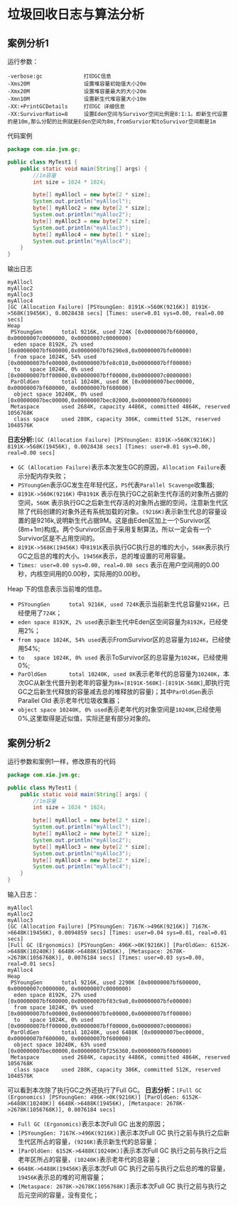 # 垃圾回收日志与算法分析

## 案例分析1

运行参数：

```no
-verbose:gc             打印GC信息
-Xms20M                 设置堆容量初始值大小20m
-Xmx20M                 设置堆容量最大的大小20m
-Xmn10M                 设置新生代堆容量大小10m
-XX:+PrintGCDetails     打印GC 详细信息
-XX:SurvivorRatio=8     设置Eden空间与Survivor空间比例是8:1:1。即新生代设置的是10m,那么分配的比例就是Eden空间为8m,fromSurvior和toSurvivor空间都是1m
```

代码案例

```java
package com.xie.jvm.gc;

public class MyTest1 {
    public static void main(String[] args) {
        //1m容量
        int size = 1024 * 1024;

        byte[] myAllocl = new byte[2 * size];
        System.out.println("myAllocl");
        byte[] myAlloc2 = new byte[2 * size];
        System.out.println("myAlloc2");
        byte[] myAlloc3 = new byte[2 * size];
        System.out.println("myAlloc3");
        byte[] myAlloc4 = new byte[1 * size];
        System.out.println("myAlloc4");
    }
}
```

输出日志

```no
myAllocl
myAlloc2
myAlloc3
myAlloc4
[GC (Allocation Failure) [PSYoungGen: 8191K->560K(9216K)] 8191K->568K(19456K), 0.0028438 secs] [Times: user=0.01 sys=0.00, real=0.00 secs]
Heap
 PSYoungGen      total 9216K, used 724K [0x00000007bf600000, 0x00000007c0000000, 0x00000007c0000000)
  eden space 8192K, 2% used [0x00000007bf600000,0x00000007bf6290e8,0x00000007bfe00000)
  from space 1024K, 54% used [0x00000007bfe00000,0x00000007bfe8c010,0x00000007bff00000)
  to   space 1024K, 0% used [0x00000007bff00000,0x00000007bff00000,0x00000007c0000000)
 ParOldGen       total 10240K, used 8K [0x00000007bec00000, 0x00000007bf600000, 0x00000007bf600000)
  object space 10240K, 0% used [0x00000007bec00000,0x00000007bec02000,0x00000007bf600000)
 Metaspace       used 2684K, capacity 4486K, committed 4864K, reserved 1056768K
  class space    used 288K, capacity 386K, committed 512K, reserved 1048576K
```

**日志分析:**`[GC (Allocation Failure) [PSYoungGen: 8191K->560K(9216K)] 8191K->568K(19456K), 0.0028438 secs] [Times: user=0.01 sys=0.00, real=0.00 secs]`

- `GC (Allocation Failure)`表示本次发生GC的原因，`Allocation Failure`表示分配内存失败；
- `PSYoungGen`表示GC发生在年轻代区，`PS`代表`Parallel Scavenge`收集器;
- `8191K->560K(9216K)` 中`8191K` 表示在执行GC之前新生代存活的对象所占据的空间，`560K` 表示执行GC之后新生代存活的对象所占据的空间，注意新生代区除了代码创建的对象外还有系统加载的对象。`(9216K)`表示新生代总的容量设置的是9216k,说明新生代占据9M。这是由Eden区加上一个Survivor区(8m+1m)构成。两个Survivor区由于采用复制算法，所以一定会有一个Survivor区是不占用空间的。
- `8191K->568K(19456K)` 中`8191K`表示执行GC执行总的堆的大小，`568K`表示执行GC之后总的堆的大小。`19456K`表示，总的堆设置的可用容量。
- `Times: user=0.00 sys=0.00, real=0.00 secs` 表示在用户空间用的0.00秒，内核空间用的0.00秒，实际用的0.00秒。

Heap 下的信息表示当前堆的信息。

- `PSYoungGen      total 9216K, used 724K`表示当前新生代总容量`9216K`，已经使用了`724K`；
- `eden space 8192K, 2% used`表示新生代中Eden区空间容量为`8192K`，已经使用2%；
- `from space 1024K, 54% used`表示FromSurvivor区的总容量为`1024K`，已经使用54%;
- `to   space 1024K, 0% used` 表示ToSurvivor区的总容量为`1024K`，已经使用0%;
- `ParOldGen       total 10240K, used 8K`表示老年代的总容量为`10240K`，本次GC从新生代晋升到老年的容量为`8k=[8191K-560K]-[8191K-568K]`,即执行完GC之后新生代释放的容量减去总的堆释放的容量)；其中`ParOldGen`表示Parallel Old 表示老年代垃圾收集器；
- `object space 10240K, 0% used`表示老年代的对象空间是`10240K`,已经使用0%,这里取得是近似值，实际还是有部分对象的。
  
## 案例分析2

运行参数和案例1一样，修改原有的代码

```java
package com.xie.jvm.gc;

public class MyTest1 {
    public static void main(String[] args) {
        //1m容量
        int size = 1024 * 1024;

        byte[] myAllocl = new byte[2 * size];
        System.out.println("myAllocl");
        byte[] myAlloc2 = new byte[2 * size];
        System.out.println("myAlloc2");
        byte[] myAlloc3 = new byte[2 * size];
        System.out.println("myAlloc3");
        byte[] myAlloc4 = new byte[2 * size];
        System.out.println("myAlloc4");
    }
}
```

输入日志：

```no
myAllocl
myAlloc2
myAlloc3
[GC (Allocation Failure) [PSYoungGen: 7167K->496K(9216K)] 7167K->6648K(19456K), 0.0094859 secs] [Times: user=0.04 sys=0.01, real=0.01 secs]
[Full GC (Ergonomics) [PSYoungGen: 496K->0K(9216K)] [ParOldGen: 6152K->6488K(10240K)] 6648K->6488K(19456K), [Metaspace: 2678K->2678K(1056768K)], 0.0076184 secs] [Times: user=0.03 sys=0.00, real=0.01 secs]
myAlloc4
Heap
 PSYoungGen      total 9216K, used 2290K [0x00000007bf600000, 0x00000007c0000000, 0x00000007c0000000)
  eden space 8192K, 27% used [0x00000007bf600000,0x00000007bf83c9a0,0x00000007bfe00000)
  from space 1024K, 0% used [0x00000007bfe00000,0x00000007bfe00000,0x00000007bff00000)
  to   space 1024K, 0% used [0x00000007bff00000,0x00000007bff00000,0x00000007c0000000)
 ParOldGen       total 10240K, used 6488K [0x00000007bec00000, 0x00000007bf600000, 0x00000007bf600000)
  object space 10240K, 63% used [0x00000007bec00000,0x00000007bf256360,0x00000007bf600000)
 Metaspace       used 2684K, capacity 4486K, committed 4864K, reserved 1056768K
  class space    used 288K, capacity 386K, committed 512K, reserved 1048576K
```

可以看到本次除了执行GC之外还执行了Full GC。
**日志分析：**`[Full GC (Ergonomics) [PSYoungGen: 496K->0K(9216K)] [ParOldGen: 6152K->6488K(10240K)] 6648K->6488K(19456K), [Metaspace: 2678K->2678K(1056768K)], 0.0076184 secs]`

- `Full GC (Ergonomics)`表示本次Full GC 出发的原因；
- `[PSYoungGen: 7167K->496K(9216K)]`表示本次Full GC 执行之前与执行之后新生代区所占的容量，`(9216K)`表示新生代的总容量；
- `[ParOldGen: 6152K->6488K(10240K)]`表示本次Full GC 执行之前与执行之后老年区所占的容量，`(10240K)`表示老年代的总容量；
- `6648K->6488K(19456K)`表示本次Full GC 执行之前与执行之后总的堆的容量，`19456K`表示总的堆的可用容量；
- `[Metaspace: 2678K->2678K(1056768K)]`表示本次Full GC 执行之前与执行之后元空间的容量，没有变化；

